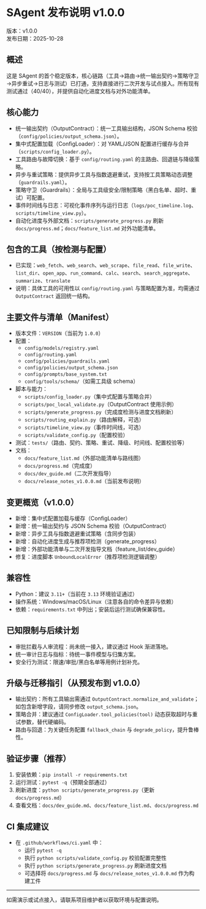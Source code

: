 # SAgent 发布说明 v1.0.0

版本：v1.0.0  
发布日期：2025-10-28

## 概述
这是 SAgent 的首个稳定版本，核心链路（工具→路由→统一输出契约→策略守卫→异步重试→日志与测试）已打通，支持直接进行二次开发与试点接入。所有现有测试通过（40/40），并提供自动化进度文档与对外功能清单。

## 核心能力
- 统一输出契约（OutputContract）：统一工具输出结构，JSON Schema 校验（`config/policies/output_schema.json`）。
- 集中式配置加载（ConfigLoader）：对 YAML/JSON 配置进行缓存与合并（`scripts/config_loader.py`）。
- 工具路由与故障切换：基于 `config/routing.yaml` 的主路由、回退链与降级策略。
- 异步与重试策略：提供异步工具与指数退避重试，支持按工具策略动态调整（`guardrails.yaml`）。
- 策略守卫（Guardrails）：全局与工具级安全/限制策略（黑白名单、超时、重试）可配置。
- 事件时间线与日志：可视化事件序列与运行日志（`logs/poc_timeline.log`、`scripts/timeline_view.py`）。
- 自动化进度与外部文档：`scripts/generate_progress.py` 刷新 `docs/progress.md`；`docs/feature_list.md` 对外功能清单。

## 包含的工具（按检测与配置）
- 已实现：`web_fetch`、`web_search`、`web_scrape`、`file_read`、`file_write`、`list_dir`、`open_app`、`run_command`、`calc`、`search`、`search_aggregate`、`summarize`、`translate`
- 说明：具体工具的可用性以 `config/routing.yaml` 与策略配置为准，均需通过 `OutputContract` 返回统一结构。

## 主要文件与清单（Manifest）
- 版本文件：`VERSION`（当前为 `1.0.0`）
- 配置：
  - `config/models/registry.yaml`
  - `config/routing.yaml`
  - `config/policies/guardrails.yaml`
  - `config/policies/output_schema.json`
  - `config/prompts/base_system.txt`
  - `config/tools/schema/`（如需工具级 schema）
- 脚本与能力：
  - `scripts/config_loader.py`（集中式配置与策略合并）
  - `scripts/poc_local_validate.py`（OutputContract 使用示例）
  - `scripts/generate_progress.py`（完成度检测与进度文档刷新）
  - `scripts/routing_explain.py`（路由解释，可选）
  - `scripts/timeline_view.py`（事件时间线，可选）
  - `scripts/validate_config.py`（配置校验）
- 测试：`tests/`（路由、契约、策略、重试、降级、时间线、配置校验等）
- 文档：
  - `docs/feature_list.md`（外部功能清单与路线图）
  - `docs/progress.md`（完成度）
  - `docs/dev_guide.md`（二次开发指导）
  - `docs/release_notes_v1.0.0.md`（当前发布说明）

## 变更概览（v1.0.0）
- 新增：集中式配置加载与缓存（ConfigLoader）
- 新增：统一输出契约与 JSON Schema 校验（OutputContract）
- 新增：异步工具与指数退避重试策略（含同步包装）
- 新增：自动化进度生成与推荐项检测（generate_progress）
- 新增：外部功能清单与二次开发指导文档（feature_list/dev_guide）
- 修复：进度脚本 `UnboundLocalError`（推荐项检测逻辑调整）

## 兼容性
- Python：建议 `3.11+`（当前在 `3.13` 环境验证通过）
- 操作系统：Windows/macOS/Linux（注意各自的命令差异与依赖）
- 依赖：`requirements.txt` 中列出；安装后运行测试确保兼容性。

## 已知限制与后续计划
- 审批拦截与人审流程：尚未统一接入，建议通过 Hook 渐进落地。
- 统一审计日志与指标：待统一事件模型与归集方案。
- 安全行为测试：限速/审批/黑白名单等用例计划补充。

## 升级与迁移指引（从预发布到 v1.0.0）
- 输出契约：所有工具输出需通过 `OutputContract.normalize_and_validate`；如包含新增字段，请同步修改 `output_schema.json`。
- 策略合并：建议通过 `ConfigLoader.tool_policies(tool)` 动态获取超时与重试参数，替代硬编码。
- 路由与回退：为关键任务配置 `fallback_chain` 与 `degrade_policy`，提升鲁棒性。

## 验证步骤（推荐）
1. 安装依赖：`pip install -r requirements.txt`
2. 运行测试：`pytest -q`（预期全部通过）
3. 刷新进度：`python scripts/generate_progress.py`（更新 `docs/progress.md`）
4. 查看文档：`docs/dev_guide.md`、`docs/feature_list.md`、`docs/progress.md`

## CI 集成建议
- 在 `.github/workflows/ci.yaml` 中：
  - 运行 `pytest -q`
  - 执行 `python scripts/validate_config.py` 校验配置完整性
  - 执行 `python scripts/generate_progress.py` 刷新进度文档
  - 可选择将 `docs/progress.md` 与 `docs/release_notes_v1.0.0.md` 作为构建工件

---
如需演示或试点接入，请联系项目维护者以获取环境与配置说明。
